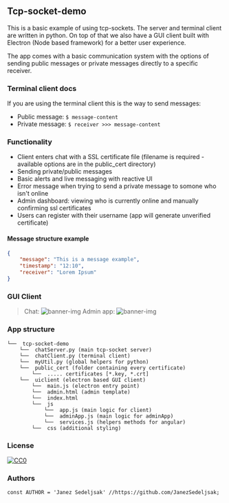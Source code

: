 ## Tcp-socket-demo
This is a basic example of using tcp-sockets. The server and terminal client are written in python. On top of that we also have a GUI client built with Electron (Node based framework) for a better user experience.

The app comes with a basic communication system with the options of sending public messages or private messages directly to a specific receiver.

### Terminal client docs
If you are using the terminal client this is the way to send messages:
* Public message: ```$ message-content```
* Private message: ```$ receiver >>> message-content```

### Functionality
* Client enters chat with a SSL certificate file (filename is required - available options are in the public_cert directory)
* Sending private/public messages
* Basic alerts and live messaging with reactive UI
* Error message when trying to send a private message to somone who isn't online
* Admin dashboard: viewing who is currently online and manually confirming ssl certificates
* Users can register with their username (app will generate unverified certificate)

#### Message structure example
```json
{
    "message": "This is a message example",
    "timestamp": "12:10",
    "receiver": "Lorem Ipsum"
}
```

### GUI Client

> Chat: ![banner-img](https://raw.githubusercontent.com/JanezSedeljsak/tcp-socket-demo/main/docs/client-chat.png)
> Admin app: ![banner-img](https://raw.githubusercontent.com/JanezSedeljsak/tcp-socket-demo/main/docs/admin-app.png)

### App structure
```
└──  tcp-socket-demo
    └──  chatServer.py (main tcp-socket server)
    └──  chatClient.py (terminal client)
    └──  myUtil.py (global helpers for python)
    └──  public_cert (folder containing every certificate)
        └──  ..... certificates [*.key, *.crt]
    └──  uiclient (electron based GUI client)
        └──  main.js (electron entry point)
        └──  admin.html (admin template)
        └──  index.html 
        └──  js
            └──  app.js (main logic for client)
            └──  adminApp.js (main logic for adminApp)
            └──  services.js (helpers methods for angular)
        └──  css (additional styling)
```

### License

[![CC0](https://licensebuttons.net/p/zero/1.0/88x31.png)](https://creativecommons.org/publicdomain/zero/1.0/)

### Authors

```JS
const AUTHOR = 'Janez Sedeljsak' //https://github.com/JanezSedeljsak;
```

